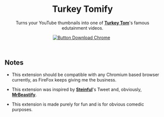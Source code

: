 
<div align = center >

#  Turkey Tomify


Turns your YouTube thumbnails into one of **[Turkey Tom][Turkey Tom Channel]**'s famous edutainment videos.

[![Button Download Chrome]][Download Chrome] 
</div>

<br>

## Notes

-   This extension should be compatible with any Chromium based browser currently, as FireFox keeps giving me the business.

-   This extension was inspired by **[Steinful][Tweet]**'s Tweet and, obviously, **[MrBeastify][Website]**.

-   This extension is made purely for fun and is for obvious comedic purposes. 


<!----------------------------------------------------------------------------->

[Button Download Chrome]: https://img.shields.io/badge/Chrome-4285F4?style=for-the-badge&logoColor=white&logo=GoogleChrome

[Download Chrome]: http://chrome.google.com/webstore/detail/youtube-turkey-tomify/mdjhmemkdkcjiigmeoidmaejbemhmiab

[Tweet]: https://twitter.com/stainfool/status/1699238994117034471
[Website]: https://github.com/MagicJinn/MrBeastify-Youtube
[Turkey Tom Channel]: https://www.youtube.com/@TurkeyTom 
